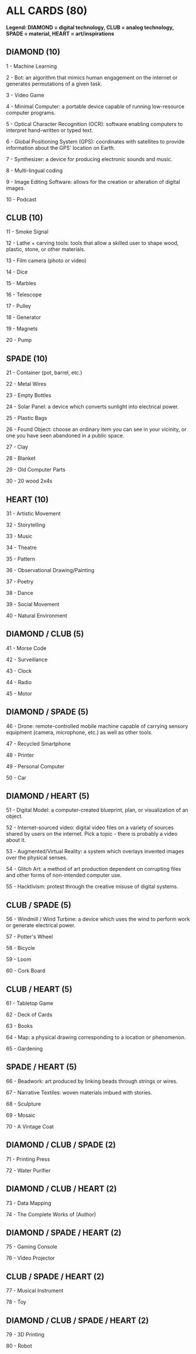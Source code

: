 # ALL CARDS (80) 

#### Legend: DIAMOND = digital technology, CLUB = analog technology, SPADE = material, HEART = art/inspirations

## DIAMOND (10)

1 - Machine Learning

2 - Bot: an algorithm that mimics human engagement on the internet or generates permutations of a given task.

3 - Video Game

4 - Minimal Computer: a portable device capable of running low-resource computer programs.

5 - Optical Character Recognition (OCR): software enabling computers to interpret hand-written or typed text.

6 - Global Positioning System (GPS): coordinates with satellites to provide information about the GPS' location on Earth.

7 - Synthesizer: a device for producing electronic sounds and music.

8 - Multi-lingual coding

9 - Image Editing Software: allows for the creation or alteration of digital images.

10 - Podcast

## CLUB (10)

11 - Smoke Signal

12 - Lathe + carving tools: tools that allow a skilled user to shape wood, plastic, stone, or other materials.

13 - Film camera (photo or video)

14 - Dice

15 - Marbles

16 - Telescope

17 - Pulley

18 - Generator

19 - Magnets

20 - Pump

## SPADE (10)

21 - Container (pot, barrel, etc.)

22 - Metal Wires

23 - Empty Bottles

24 - Solar Panel: a device which converts sunlight into electrical power.

25 - Plastic Bags

26 - Found Object: choose an ordinary item you can see in your vicinity, or one you have seen abandoned in a public space.

27 - Clay

28 - Blanket

29 - Old Computer Parts

30 - 20 wood 2x4s

## HEART (10)

31 - Artistic Movement

32 - Storytelling

33 - Music

34 - Theatre

35 - Pattern

36 - Observational Drawing/Painting

37 - Poetry

38 - Dance

39 - Social Movement

40 - Natural Environment

## DIAMOND / CLUB (5)

41 - Morse Code

42 - Surveillance

43 - Clock

44 - Radio

45 - Motor

## DIAMOND / SPADE (5)

46 - Drone: remote-controlled mobile machine capable of carrying sensory equipment (camera, microphone, etc.) as well as other tools.

47 - Recycled Smartphone

48 - Printer

49 - Personal Computer

50 - Car

## DIAMOND / HEART (5)

51 - Digital Model: a computer-created blueprint, plan, or visualization of an object.

52 - Internet-sourced video: digital video files on a variety of sources shared by users on the internet. Pick a topic - there is probably a video about it.

53 - Augmented/Virtual Reality: a system which overlays invented images over the physical senses.

54 - Glitch Art: a method of art production dependent on corrupting files and other forms of non-intended computer use.

55 - Hacktivism: protest through the creative misuse of digital systems.

## CLUB / SPADE (5)

56 - Windmill / Wind Turbine: a device which uses the wind to perform work or generate electrical power.

57 - Potter's Wheel

58 - Bicycle

59 - Loom

60 - Cork Board

## CLUB / HEART (5)

61 - Tabletop Game

62 - Deck of Cards

63 - Books

64 - Map: a physical drawing corresponding to a location or phenomenon.

65 - Gardening

## SPADE / HEART (5)

66 - Beadwork: art produced by linking beads through strings or wires.

67 - Narrative Textiles: woven materials imbued with stories.

68 - Sculpture

69 - Mosaic

70 - A Vintage Coat

## DIAMOND / CLUB / SPADE (2)

71 - Printing Press

72 - Water Purifier

## DIAMOND / CLUB / HEART (2)

73 - Data Mapping

74 - The Complete Works of (Author)

## DIAMOND / SPADE / HEART (2)

75 - Gaming Console

76 - Video Projector

## CLUB / SPADE / HEART (2)

77 - Musical Instrument

78 - Toy

## DIAMOND / CLUB / SPADE / HEART (2)

79 - 3D Printing

80 - Robot
